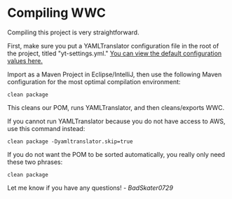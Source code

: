 # Compiling WWC

Compiling this project is very straightforward. 

First, make sure you put a YAMLTranslator configuration file in the root of the project, titled "yt-settings.yml."
[You can view the default configuration values here.](https://github.com/BadSkater0729/YAMLTranslator/blob/main/src/main/resources/yt-settings.yml)

Import as a Maven Project in Eclipse/IntelliJ, then use the following Maven configuration for the most optimal compilation environment:

<code>clean package</code>

This cleans our POM, runs YAMLTranslator, and then cleans/exports WWC.

If you cannot run YAMLTranslator because you do not have access to AWS, use this command instead:

<code>clean package -Dyamltranslator.skip=true</code>

If you do not want the POM to be sorted automatically, you really only need these two phrases:

<code>clean package</code>

Let me know if you have any questions!
_- BadSkater0729_

